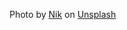 Photo by <a href="https://unsplash.com/@helloimnik?utm_content=creditCopyText&utm_medium=referral&utm_source=unsplash">Nik</a> on <a href="https://unsplash.com/photos/green-plant-with-raindrops-bole3BdeOto?utm_content=creditCopyText&utm_medium=referral&utm_source=unsplash">Unsplash</a>
